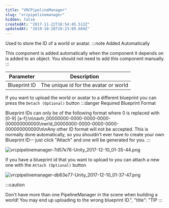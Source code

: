 ```yaml
---
title: "VRCPipelineManager"
slug: "vrcpipelinemanager"
hidden: false
createdAt: "2017-11-22T18:54:45.512Z"
updatedAt: "2019-10-28T19:23:09.669Z"
---
```

Used to store the ID of a world or avatar.
:::note Added Automatically

This component is added automatically when the component it depends on is added to an object. You should not need to add this component manually.
:::

| Parameter    | Description                           |
|--------------|---------------------------------------|
| Blueprint ID | The unique id for the avatar or world |

If you want to upload the world or avatar to a different blueprint you can press the `Detach (Optional)` button
:::danger Required Blueprint Format

Blueprint IDs can only be of the following format where 0 is replaced with [0-9] [a-f]:\n\navtr_00000000-0000-0000-0000-000000000000\nwrld_00000000-0000-0000-0000-000000000000\n\nAny other ID format will not be accepted. This is normally done automatically, so you shouldn't ever have to create your own Blueprint ID-- just click "Attach" and one will be generated for you.
:::

![vrcpipelinemanager-7d57e76-Unity_2017-12-10_01-35-44.png](/img/sdk/vrcpipelinemanager-7d57e76-Unity_2017-12-10_01-35-44.png)

If you have a blueprint id that you want to upload to you can attach a new one with the `Attach (Optional)` button

![vrcpipelinemanager-db63e77-Unity_2017-12-10_01-37-47.png](/img/sdk/vrcpipelinemanager-db63e77-Unity_2017-12-10_01-37-47.png)

:::caution

Don't have more than one PipelineManager in the scene when building a world! You may end up uploading to the wrong blueprint ID.",
  "title": "TIP
:::